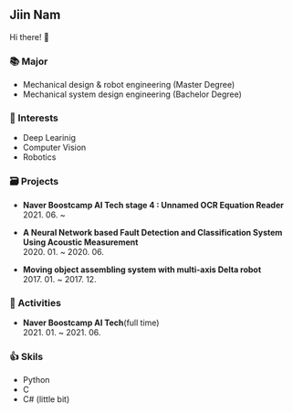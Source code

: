 ## Jiin Nam
Hi there! 👋 <br>

### 📚 Major
- Mechanical design & robot engineering (Master Degree)
- Mechanical system design engineering (Bachelor Degree)

### 👀 Interests
- Deep Learinig
- Computer Vision
- Robotics

### 🗃 Projects
- **Naver Boostcamp AI Tech stage 4 : Unnamed OCR Equation Reader**<br>2021. 06. ~

- **A Neural Network based Fault Detection and Classification System Using Acoustic Measurement** <br>2020. 01. ~ 2020. 06.

- **Moving object assembling system with multi-axis Delta robot** <br>2017. 01. ~ 2017. 12.


### 🙌 Activities 
- **Naver Boostcamp AI Tech**(full time) <br>2021. 01. ~ 2021. 06.



### 👍 Skils 
- Python
- C
- C# (little bit)

<!--
**zeen263/zeen263** is a ✨ _special_ ✨ repository because its `README.md` (this file) appears on your GitHub profile.

Here are some ideas to get you started:

- 🔭 I’m currently working on ...
- 🌱 I’m currently learning ...
- 👯 I’m looking to collaborate on ...
- 🤔 I’m looking for help with ...
- 💬 Ask me about ...
- 📫 How to reach me: ...
- 😄 Pronouns: ...
- ⚡ Fun fact: ...
-->
